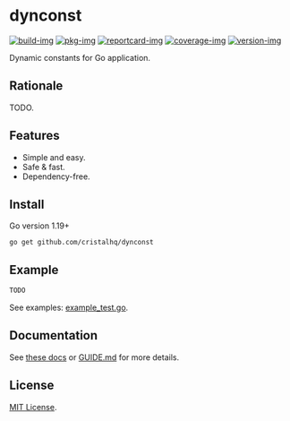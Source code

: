 # dynconst

[![build-img]][build-url]
[![pkg-img]][pkg-url]
[![reportcard-img]][reportcard-url]
[![coverage-img]][coverage-url]
[![version-img]][version-url]

Dynamic constants for Go application.

## Rationale

TODO.

## Features

* Simple and easy.
* Safe & fast.
* Dependency-free.

## Install

Go version 1.19+

```
go get github.com/cristalhq/dynconst
```

## Example

```go
TODO
```

See examples: [example_test.go](example_test.go).

## Documentation

See [these docs][pkg-url] or [GUIDE.md](GUIDE.md) for more details.

## License

[MIT License](LICENSE).

[build-img]: https://github.com/cristalhq/dynconst/workflows/build/badge.svg
[build-url]: https://github.com/cristalhq/dynconst/actions
[pkg-img]: https://pkg.go.dev/badge/cristalhq/dynconst
[pkg-url]: https://pkg.go.dev/github.com/cristalhq/dynconst
[reportcard-img]: https://goreportcard.com/badge/cristalhq/dynconst
[reportcard-url]: https://goreportcard.com/report/cristalhq/dynconst
[coverage-img]: https://codecov.io/gh/cristalhq/dynconst/branch/main/graph/badge.svg
[coverage-url]: https://codecov.io/gh/cristalhq/dynconst
[version-img]: https://img.shields.io/github/v/release/cristalhq/dynconst
[version-url]: https://github.com/cristalhq/dynconst/releases
